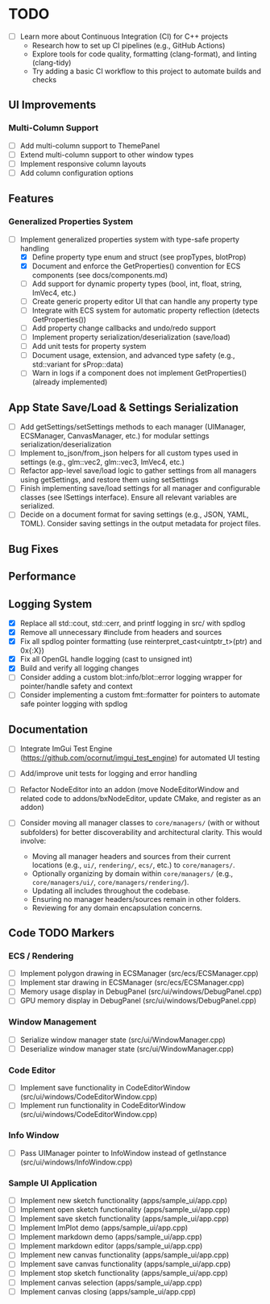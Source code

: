 # TODO

- [ ] Learn more about Continuous Integration (CI) for C++ projects
    - Research how to set up CI pipelines (e.g., GitHub Actions)
    - Explore tools for code quality, formatting (clang-format), and linting (clang-tidy)
    - Try adding a basic CI workflow to this project to automate builds and checks

## UI Improvements

### Multi-Column Support
- [ ] Add multi-column support to ThemePanel
- [ ] Extend multi-column support to other window types
- [ ] Implement responsive column layouts
- [ ] Add column configuration options

## Features

### Generalized Properties System
- [ ] Implement generalized properties system with type-safe property handling
    - [x] Define property type enum and struct (see propTypes, blotProp)
    - [x] Document and enforce the GetProperties() convention for ECS components (see docs/components.md)
    - [ ] Add support for dynamic property types (bool, int, float, string, ImVec4, etc.)
    - [ ] Create generic property editor UI that can handle any property type
    - [ ] Integrate with ECS system for automatic property reflection (detects GetProperties())
    - [ ] Add property change callbacks and undo/redo support
    - [ ] Implement property serialization/deserialization (save/load)
    - [ ] Add unit tests for property system
    - [ ] Document usage, extension, and advanced type safety (e.g., std::variant for sProp::data)
    - [ ] Warn in logs if a component does not implement GetProperties() (already implemented)

## App State Save/Load & Settings Serialization
- [ ] Add getSettings/setSettings methods to each manager (UIManager, ECSManager, CanvasManager, etc.) for modular settings serialization/deserialization
- [ ] Implement to_json/from_json helpers for all custom types used in settings (e.g., glm::vec2, glm::vec3, ImVec4, etc.)
- [ ] Refactor app-level save/load logic to gather settings from all managers using getSettings, and restore them using setSettings
- [ ] Finish implementing save/load settings for all manager and configurable classes (see ISettings interface). Ensure all relevant variables are serialized.
- [ ] Decide on a document format for saving settings (e.g., JSON, YAML, TOML). Consider saving settings in the output metadata for project files.

## Bug Fixes

## Performance

## Logging System
- [x] Replace all std::cout, std::cerr, and printf logging in src/ with spdlog
- [x] Remove all unnecessary #include <iostream> from headers and sources
- [x] Fix all spdlog pointer formatting (use reinterpret_cast<uintptr_t>(ptr) and 0x{:X})
- [x] Fix all OpenGL handle logging (cast to unsigned int)
- [x] Build and verify all logging changes
- [ ] Consider adding a custom blot::info/blot::error logging wrapper for pointer/handle safety and context
- [ ] Consider implementing a custom fmt::formatter for pointers to automate safe pointer logging with spdlog

## Documentation 
- [ ] Integrate ImGui Test Engine (https://github.com/ocornut/imgui_test_engine) for automated UI testing
- [ ] Add/improve unit tests for logging and error handling 
- [ ] Refactor NodeEditor into an addon (move NodeEditorWindow and related code to addons/bxNodeEditor, update CMake, and register as an addon) 

- [ ] Consider moving all manager classes to `core/managers/` (with or without subfolders) for better discoverability and architectural clarity. This would involve:
    - Moving all manager headers and sources from their current locations (e.g., `ui/`, `rendering/`, `ecs/`, etc.) to `core/managers/`.
    - Optionally organizing by domain within `core/managers/` (e.g., `core/managers/ui/`, `core/managers/rendering/`).
    - Updating all includes throughout the codebase.
    - Ensuring no manager headers/sources remain in other folders.
    - Reviewing for any domain encapsulation concerns. 

## Code TODO Markers

### ECS / Rendering
- [ ] Implement polygon drawing in ECSManager (src/ecs/ECSManager.cpp)
- [ ] Implement star drawing in ECSManager (src/ecs/ECSManager.cpp)
- [ ] Memory usage display in DebugPanel (src/ui/windows/DebugPanel.cpp)
- [ ] GPU memory display in DebugPanel (src/ui/windows/DebugPanel.cpp)

### Window Management
- [ ] Serialize window manager state (src/ui/WindowManager.cpp)
- [ ] Deserialize window manager state (src/ui/WindowManager.cpp)

### Code Editor
- [ ] Implement save functionality in CodeEditorWindow (src/ui/windows/CodeEditorWindow.cpp)
- [ ] Implement run functionality in CodeEditorWindow (src/ui/windows/CodeEditorWindow.cpp)

### Info Window
- [ ] Pass UIManager pointer to InfoWindow instead of getInstance (src/ui/windows/InfoWindow.cpp)

### Sample UI Application
- [ ] Implement new sketch functionality (apps/sample_ui/app.cpp)
- [ ] Implement open sketch functionality (apps/sample_ui/app.cpp)
- [ ] Implement save sketch functionality (apps/sample_ui/app.cpp)
- [ ] Implement ImPlot demo (apps/sample_ui/app.cpp)
- [ ] Implement markdown demo (apps/sample_ui/app.cpp)
- [ ] Implement markdown editor (apps/sample_ui/app.cpp)
- [ ] Implement new canvas functionality (apps/sample_ui/app.cpp)
- [ ] Implement save canvas functionality (apps/sample_ui/app.cpp)
- [ ] Implement stop sketch functionality (apps/sample_ui/app.cpp)
- [ ] Implement canvas selection (apps/sample_ui/app.cpp)
- [ ] Implement canvas closing (apps/sample_ui/app.cpp) 